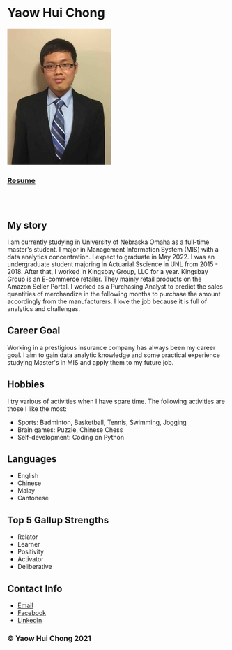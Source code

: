 <body>
<h1>Yaow Hui Chong</h1>
<img src="Activity 2/image.png" alt="Yaow Hui Chong" class="img">

<h3><a href="Activity 2/Resume-act-newest.pdf">Resume</a></h3>
	
<br>
<br>
	
<h2>My story</h2>
<p>I am currently studying in University of Nebraska Omaha as a full-time master's student. I major in Management Information System (MIS) with a data analytics concentration. I expect to graduate in May 2022. I was an undergraduate student majoring in Actuarial Sscience in UNL from 2015 - 2018. After that, I worked in Kingsbay Group, LLC for a year. Kingsbay Group is an E-commerce retailer. They mainly retail products on the Amazon Seller Portal. I worked as a Purchasing Analyst to predict the sales quantities of merchandize in the following months to purchase the amount accordingly from the manufacturers. I love the job because it is full of analytics and challenges. </p>

<h2>Career Goal</h2>
<p>Working in a prestigious insurance company has always been my career goal. I aim to gain data analytic knowledge and some practical experience studying Master's in MIS and apply them to my future job.</p>

<h2>Hobbies</h2>
<p>I try various of activities when I have spare time. The following activities are those I like the most: </p>
	<ul class="Unorder">
		<li>Sports: Badminton, Basketball, Tennis, Swimming, Jogging</li>
		<li>Brain games: Puzzle, Chinese Chess</li>
		<li>Self-development: Coding on Python</li>
	</ul>

<h2>Languages</h2>
	<ul class ="Unorder">
		<li> English </li>
		<li> Chinese </li>
		<li> Malay </li>
		<li> Cantonese </li>
	</ul>
<h2>Top 5 Gallup Strengths</h2>
	<ul class ="Unorder">
		<li> Relator </li>
		<li> Learner </li>
		<li> Positivity </li>
		<li> Activator </li>
		<li> Deliberative </li>
	</ul>

<h2>Contact Info</h2>
	<ul>
		<li><a href="mailto:ychong@unomaha.com">Email</a></li>
              	<li><a href="https://www.facebook.com/chong.terry.31">Facebook</a></li>
                <li><a href="https://www.linkedin.com/in/yaow-hui-chong/">LinkedIn</a></li>	
	</ul>
<h3>&copy; Yaow Hui Chong 2021 </h3>
</body>

